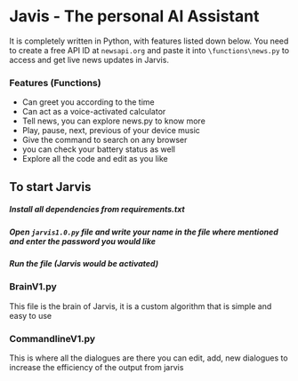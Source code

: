 # Javis - The personal AI Assistant
It is completely written in Python, with features listed down below. You need to create a free API ID at `newsapi.org` and paste it into `\functions\news.py` to access and get live news updates in Jarvis.

### Features (Functions)
- Can greet you according to the time
- Can act as a voice-activated calculator
- Tell news, you can explore news.py to know more
- Play, pause, next, previous of your device music
- Give the command to search on any browser
- you can check your battery status as well
- Explore all the code and edit as you like

## To start Jarvis
##### Install all dependencies from requirements.txt
##### Open `jarvis1.0.py` file and write your name in the file where mentioned and enter the password you would like
##### Run the file (Jarvis would be activated)

### BrainV1.py 
This file is the brain of Jarvis, it is a custom algorithm that is simple and easy to use

### CommandlineV1.py
This is where all the dialogues are there you can edit, add, new dialogues to increase the efficiency of the output from jarvis
